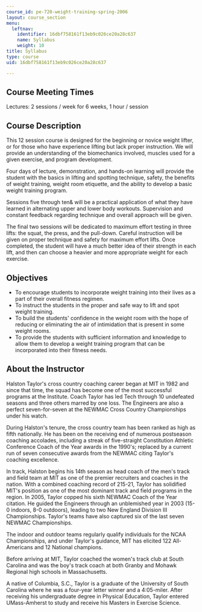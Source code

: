 ```yaml
---
course_id: pe-720-weight-training-spring-2006
layout: course_section
menu:
  leftnav:
    identifier: 16dbf758161f13eb9c026ce20a28c637
    name: Syllabus
    weight: 10
title: Syllabus
type: course
uid: 16dbf758161f13eb9c026ce20a28c637

---
```


Course Meeting Times
--------------------

Lectures: 2 sessions / week for 6 weeks, 1 hour / session

Course Description
------------------

This 12 session course is designed for the beginning or novice weight lifter, or for those who have experience lifting but lack proper instruction. We will provide an understanding of the biomechanics involved, muscles used for a given exercise, and program development.

Four days of lecture, demonstration, and hands-on learning will provide the student with the basics in lifting and spotting technique, safety, the benefits of weight training, weight room etiquette, and the ability to develop a basic weight training program.

Sessions five through ten& will be a practical application of what they have learned in alternating upper and lower body workouts. Supervision and constant feedback regarding technique and overall approach will be given.

The final two sessions will be dedicated to maximum effort testing in three lifts: the squat, the press, and the pull-down. Careful instruction will be given on proper technique and safety for maximum effort lifts. Once completed, the student will have a much better idea of their strength in each lift, and then can choose a heavier and more appropriate weight for each exercise.

Objectives
----------

*   To encourage students to incorporate weight training into their lives as a part of their overall fitness regimen.
*   To instruct the students in the proper and safe way to lift and spot weight training.
*   To build the students' confidence in the weight room with the hope of reducing or eliminating the air of intimidation that is present in some weight rooms.
*   To provide the students with sufficient information and knowledge to allow them to develop a weight training program that can be incorporated into their fitness needs.

About the Instructor
--------------------

Halston Taylor's cross country coaching career began at MIT in 1982 and since that time, the squad has become one of the most successful programs at the Institute. Coach Taylor has led Tech through 10 undefeated seasons and three others marred by one loss. The Engineers are also a perfect seven-for-seven at the NEWMAC Cross Country Championships under his watch.

During Halston's tenure, the cross country team has been ranked as high as fifth nationally. He has been on the receiving end of numerous postseason coaching accolades, including a streak of five-straight Constitution Athletic Conference Coach of the Year awards in the 1990's; replaced by a current run of seven consecutive awards from the NEWMAC citing Taylor's coaching excellence.

In track, Halston begins his 14th season as head coach of the men's track and field team at MIT as one of the premier recruiters and coaches in the nation. With a combined coaching record of 215-21, Taylor has solidified MIT's position as one of the most dominant track and field programs in the region. In 2005, Taylor copped his sixth NEWMAC Coach of the Year citation. He guided the Engineers through an unblemished year in 2003 (15-0 indoors, 8-0 outdoors), leading to two New England Division III Championships. Taylor's teams have also captured six of the last seven NEWMAC Championships.

The indoor and outdoor teams regularly qualify individuals for the NCAA Championships, and under Taylor's guidance, MIT has elicited 122 All-Americans and 12 National champions.

Before arriving at MIT, Taylor coached the women's track club at South Carolina and was the boy's track coach at both Granby and Mohawk Regional high schools in Massachusetts.

A native of Columbia, S.C., Taylor is a graduate of the University of South Carolina where he was a four-year letter winner and a 4:05-miler. After receiving his undergraduate degree in Physical Education, Taylor entered UMass-Amherst to study and receive his Masters in Exercise Science.